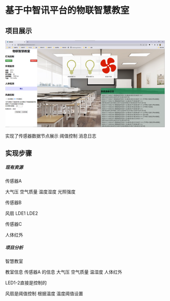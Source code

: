 # 基于中智讯平台的物联智慧教室

## 项目展示

![1688721772405](mark-img/1688721772405.png)

实现了传感器数据节点展示 阈值控制 消息日志

## 实现步骤

##### 现有资源

传感器A

大气压 空气质量 温度湿度 光照强度

传感器B

风扇 LDE1 LDE2

传感器C

人体红外

##### 项目分析

智慧教室

教室信息 传感器A 的信息 大气压 空气质量 温湿度 人体红外

LED1-2直接是控制的

风扇是阈值控制 根据温度 温度阈值设置

